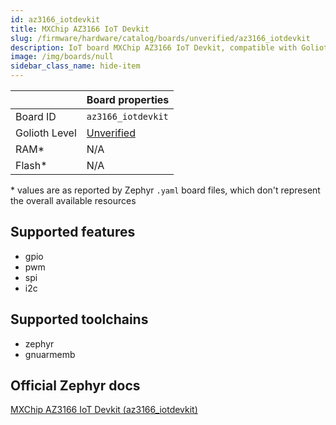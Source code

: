 ```yaml
---
id: az3166_iotdevkit
title: MXChip AZ3166 IoT Devkit
slug: /firmware/hardware/catalog/boards/unverified/az3166_iotdevkit
description: IoT board MXChip AZ3166 IoT Devkit, compatible with Golioth at unverified level.
image: /img/boards/null
sidebar_class_name: hide-item
---
```


[//]: # (This is an auto-generated file, do not edit! Changes to it will be lost upon re-generation)



|                | Board properties     |
| -------------  | -------------------- |
| Board ID       | `az3166_iotdevkit` |
| Golioth Level  | [Unverified](/firmware/hardware#unverified-boards) |
| RAM*           | N/A |
| Flash*         | N/A |

\* values are as reported by Zephyr `.yaml` board files, which don't represent the overall available resources



## Supported features

* gpio
* pwm
* spi
* i2c

## Supported toolchains

* zephyr
* gnuarmemb

## Official Zephyr docs

[MXChip AZ3166 IoT Devkit (az3166_iotdevkit)](https://docs.zephyrproject.org/latest/boards/mxchip/az3166_iotdevkit/doc/index.html)
